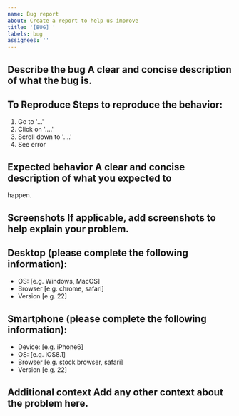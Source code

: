```yaml
---
name: Bug report
about: Create a report to help us improve
title: '[BUG] '
labels: bug
assignees: ''
---
```


## **Describe the bug** A clear and concise description of what the bug is.

## **To Reproduce** Steps to reproduce the behavior:

1. Go to '...'
2. Click on '....'
3. Scroll down to '....'
4. See error

## **Expected behavior** A clear and concise description of what you expected to
happen.

## **Screenshots** If applicable, add screenshots to help explain your problem.

## **Desktop (please complete the following information):**

- OS: [e.g. Windows, MacOS]
- Browser [e.g. chrome, safari]
- Version [e.g. 22]

## **Smartphone (please complete the following information):**

- Device: [e.g. iPhone6]
- OS: [e.g. iOS8.1]
- Browser [e.g. stock browser, safari]
- Version [e.g. 22]

## **Additional context** Add any other context about the problem here.
